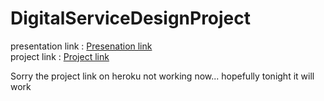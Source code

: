# DigitalServiceDesignProject
presentation link : <a href="http://myy.haaga-helia.fi/~a1603173/presentation/presentation/presentation.html#/" target="_blank">Presenation link</a><br>
project link : <a href="https://digitalservicedesignhiennguyen.herokuapp.com/" target="_blank">Project link</a><p>Sorry the project link on heroku not working now... hopefully tonight it will work</p>
